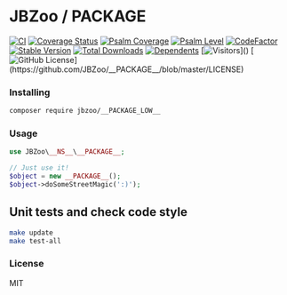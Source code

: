 # JBZoo / __PACKAGE__

[![CI](https://github.com/JBZoo/__PACKAGE__/actions/workflows/main.yml/badge.svg?branch=master)](https://github.com/JBZoo/__PACKAGE__/actions/workflows/main.yml?query=branch%3Amaster)    [![Coverage Status](https://coveralls.io/repos/github/JBZoo/__PACKAGE__/badge.svg?branch=master)](https://coveralls.io/github/JBZoo/__PACKAGE__?branch=master)    [![Psalm Coverage](https://shepherd.dev/github/JBZoo/__PACKAGE__/coverage.svg)](https://shepherd.dev/github/JBZoo/__PACKAGE__)    [![Psalm Level](https://shepherd.dev/github/JBZoo/__PACKAGE__/level.svg)](https://shepherd.dev/github/JBZoo/__PACKAGE__)    [![CodeFactor](https://www.codefactor.io/repository/github/jbzoo/__PACKAGE_LOW__/badge)](https://www.codefactor.io/repository/github/jbzoo/__PACKAGE_LOW__/issues)    
[![Stable Version](https://poser.pugx.org/jbzoo/__PACKAGE_LOW__/version)](https://packagist.org/packages/jbzoo/__PACKAGE_LOW__/)    [![Total Downloads](https://poser.pugx.org/jbzoo/__PACKAGE_LOW__/downloads)](https://packagist.org/packages/jbzoo/__PACKAGE_LOW__/stats)    [![Dependents](https://poser.pugx.org/jbzoo/__PACKAGE_LOW__/dependents)](https://packagist.org/packages/jbzoo/__PACKAGE_LOW__/dependents?order_by=downloads)    [![Visitors](https://visitor-badge.glitch.me/badge?page_id=jbzoo.__PACKAGE_LOW__)]()    [![GitHub License](https://img.shields.io/github/license/jbzoo/__PACKAGE_LOW__)](https://github.com/JBZoo/__PACKAGE__/blob/master/LICENSE)




### Installing

```sh
composer require jbzoo/__PACKAGE_LOW__
```


### Usage

```php
use JBZoo\__NS__\__PACKAGE__;

// Just use it!
$object = new __PACKAGE__();
$object->doSomeStreetMagic(':)');
```


## Unit tests and check code style
```sh
make update
make test-all
```


### License

MIT
